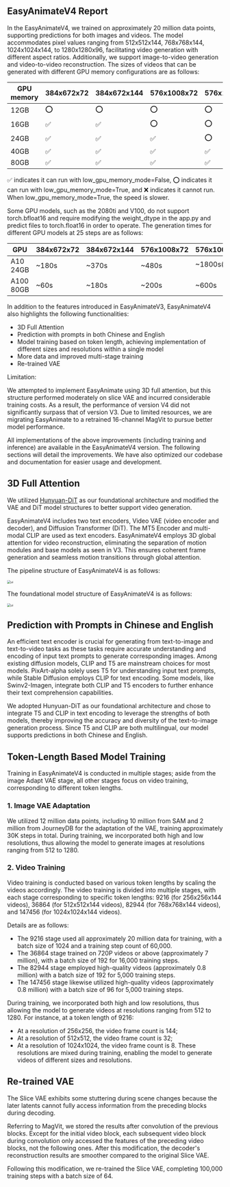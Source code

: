 ## EasyAnimateV4 Report
In the EasyAnimateV4, we trained on approximately 20 million data points, supporting predictions for both images and videos. The model accommodates pixel values ranging from 512x512x144, 768x768x144, 1024x1024x144, to 1280x1280x96, facilitating video generation with different aspect ratios. Additionally, we support image-to-video generation and video-to-video reconstruction. The sizes of videos that can be generated with different GPU memory configurations are as follows:

| GPU memory | 384x672x72 | 384x672x144 | 576x1008x72 | 576x1008x144 | 768x1344x72 | 768x1344x144 | 960x1680x96 |
|----------|----------|----------|----------|----------|----------|----------|----------|
| 12GB | ⭕️ | ⭕️ | ⭕️ | ⭕️ | ❌ | ❌ | ❌ |
| 16GB | ✅ | ✅ | ⭕️ | ⭕️ | ⭕️ | ❌ | ❌ |
| 24GB | ✅ | ✅ | ✅ | ⭕️ | ✅ | ❌ | ❌ |
| 40GB | ✅ | ✅ | ✅ | ✅ | ✅ | ✅ | ✅ |
| 80GB | ✅ | ✅ | ✅ | ✅ | ✅ | ✅ | ✅ |
✅ indicates it can run with low_gpu_memory_mode=False, ⭕️ indicates it can run with low_gpu_memory_mode=True, and ❌ indicates it cannot run. When low_gpu_memory_mode=True, the speed is slower.

Some GPU models, such as the 2080ti and V100, do not support torch.bfloat16 and require modifying the weight_dtype in the app.py and predict files to torch.float16 in order to operate. The generation times for different GPU models at 25 steps are as follows:

| GPU | 384x672x72 | 384x672x144 | 576x1008x72 | 576x1008x144 | 768x1344x72 | 768x1344x144 | 960x1680x96 |
|----------|----------|----------|----------|----------|----------|----------|----------|
| A10 24GB | ~180s | ~370s | ~480s | ~1800s(⭕️) | ~1000s | ❌ | ❌ |
| A100 80GB | ~60s | ~180s | ~200s | ~600s | ~500s | ~1800s | ~1800s |

In addition to the features introduced in EasyAnimateV3, EasyAnimateV4 also highlights the following functionalities:

- 3D Full Attention
- Prediction with prompts in both Chinese and English
- Model training based on token length, achieving implementation of different sizes and resolutions within a single model
- More data and improved multi-stage training
- Re-trained VAE

Limitation: 

We attempted to implement EasyAnimate using 3D full attention, but this structure performed moderately on slice VAE and incurred considerable training costs. As a result, the performance of version V4 did not significantly surpass that of version V3. Due to limited resources, we are migrating EasyAnimate to a retrained 16-channel MagVit to pursue better model performance.

All implementations of the above improvements (including training and inference) are available in the EasyAnimateV4 version. The following sections will detail the improvements. We have also optimized our codebase and documentation for easier usage and development.

## 3D Full Attention
We utilized [Hunyuan-DiT](https://github.com/Tencent/HunyuanDiT) as our foundational architecture and modified the VAE and DiT model structures to better support video generation. 

EasyAnimateV4 includes two text encoders, Video VAE (video encoder and decoder), and Diffusion Transformer (DiT). The MT5 Encoder and multi-modal CLIP are used as text encoders. EasyAnimateV4 employs 3D global attention for video reconstruction, eliminating the separation of motion modules and base models as seen in V3. This ensures coherent frame generation and seamless motion transitions through global attention.

The pipeline structure of EasyAnimateV4 is as follows:

<img src="https://pai-aigc-photog.oss-cn-hangzhou.aliyuncs.com/easyanimate/asset/framework_v4.jpg" alt="ui" style="zoom:50%;" />

The foundational model structure of EasyAnimateV4 is as follows:

<img src="https://pai-aigc-photog.oss-cn-hangzhou.aliyuncs.com/easyanimate/asset/pipeline_v4.jpg" alt="ui" style="zoom:50%;" />

## Prediction with Prompts in Chinese and English
An efficient text encoder is crucial for generating from text-to-image and text-to-video tasks as these tasks require accurate understanding and encoding of input text prompts to generate corresponding images. Among existing diffusion models, CLIP and T5 are mainstream choices for most models. PixArt-alpha solely uses T5 for understanding input text prompts, while Stable Diffusion employs CLIP for text encoding. Some models, like Swinv2-Imagen, integrate both CLIP and T5 encoders to further enhance their text comprehension capabilities.

We adopted Hunyuan-DiT as our foundational architecture and chose to integrate T5 and CLIP in text encoding to leverage the strengths of both models, thereby improving the accuracy and diversity of the text-to-image generation process. Since T5 and CLIP are both multilingual, our model supports predictions in both Chinese and English.

## Token-Length Based Model Training
Training in EasyAnimateV4 is conducted in multiple stages; aside from the image Adapt VAE stage, all other stages focus on video training, corresponding to different token lengths.

### 1. Image VAE Adaptation
We utilized 12 million data points, including 10 million from SAM and 2 million from JourneyDB for the adaptation of the VAE, training approximately 30K steps in total. During training, we incorporated both high and low resolutions, thus allowing the model to generate images at resolutions ranging from 512 to 1280.

### 2. Video Training
Video training is conducted based on various token lengths by scaling the videos accordingly. The video training is divided into multiple stages, with each stage corresponding to specific token lengths: 9216 (for 256x256x144 videos), 36864 (for 512x512x144 videos), 82944 (for 768x768x144 videos), and 147456 (for 1024x1024x144 videos).

Details are as follows:

- The 9216 stage used all approximately 20 million data for training, with a batch size of 1024 and a training step count of 60,000.
- The 36864 stage trained on 720P videos or above (approximately 7 million), with a batch size of 192 for 16,000 training steps.
- The 82944 stage employed high-quality videos (approximately 0.8 million) with a batch size of 192 for 5,000 training steps.
- The 147456 stage likewise utilized high-quality videos (approximately 0.8 million) with a batch size of 96 for 5,000 training steps.

During training, we incorporated both high and low resolutions, thus allowing the model to generate videos at resolutions ranging from 512 to 1280. For instance, at a token length of 9216:
- At a resolution of 256x256, the video frame count is 144;
- At a resolution of 512x512, the video frame count is 32;
- At a resolution of 1024x1024, the video frame count is 8.
These resolutions are mixed during training, enabling the model to generate videos of different sizes and resolutions.

## Re-trained VAE
The Slice VAE exhibits some stuttering during scene changes because the later latents cannot fully access information from the preceding blocks during decoding. 

Referring to MagVit, we stored the results after convolution of the previous blocks. Except for the initial video block, each subsequent video block during convolution only accessed the features of the preceding video blocks, not the following ones. After this modification, the decoder's reconstruction results are smoother compared to the original Slice VAE.

Following this modification, we re-trained the Slice VAE, completing 100,000 training steps with a batch size of 64.